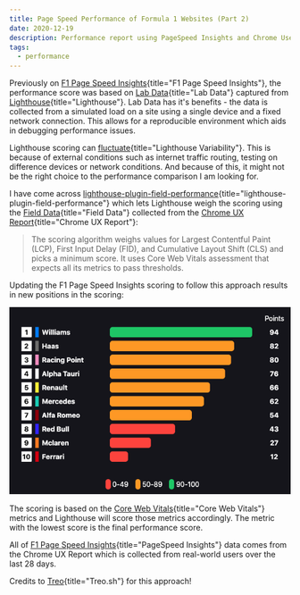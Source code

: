 ```yaml
---
title: Page Speed Performance of Formula 1 Websites (Part 2)
date: 2020-12-19
description: Performance report using PageSpeed Insights and Chrome User Experience Report to showcase which Formula 1 team has the fastest web performance.
tags:
  - performance
---
```


Previously on [F1 Page Speed Insights](https://f1-page-speed-insights.netlify.app/){title="F1 Page Speed Insights"}, the performance score was based on [Lab Data](https://developers.google.com/web/fundamentals/performance/speed-tools/#lab_data){title="Lab Data"} captured from [Lighthouse](https://developers.google.com/web/tools/lighthouse){title="Lighthouse"}. Lab Data has it's benefits - the data is collected from a simulated load on a site using a single device and a fixed network connection. This allows for a reproducible environment which aids in debugging performance issues.

Lighthouse scoring can [fluctuate](https://github.com/GoogleChrome/lighthouse/blob/master/docs/variability.md){title="Lighthouse Variability"}. This is because of external conditions such as internet traffic routing, testing on difference devices or network conditions. And because of this, it might not be the right choice to the performance comparison I am looking for.

I have come across [lighthouse-plugin-field-performance](https://github.com/treosh/lighthouse-plugin-field-performance){title="lighthouse-plugin-field-performance"} which lets Lighthouse weigh the scoring using the [Field Data](https://developers.google.com/web/fundamentals/performance/speed-tools/#field_data){title="Field Data"} collected from the [Chrome UX Report](https://developers.google.com/web/tools/chrome-user-experience-report/){title="Chrome UX Report"}:

> The scoring algorithm weighs values for Largest Contentful Paint (LCP), First Input Delay (FID), and Cumulative Layout Shift (CLS) and picks a minimum score. It uses Core Web Vitals assessment that expects all its metrics to pass thresholds.

Updating the F1 Page Speed Insights scoring to follow this approach results in new positions in the scoring:

![Performance Scores](/images/uploads/f1-page-speed-insights-8.png 'Performance Scores')

The scoring is based on the [Core Web Vitals](https://web.dev/vitals/){title="Core Web Vitals"} metrics and Lighthouse will score those metrics accordingly. The metric with the lowest score is the final performance score.

All of [F1 Page Speed Insights](https://f1-page-speed-insights.netlify.app/){title="PageSpeed Insights"} data comes from the Chrome UX Report which is collected from real-world users over the last 28 days.

Credits to [Treo](https://treo.sh/){title="Treo.sh"} for this approach!
